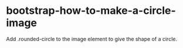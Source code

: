 # bootstrap-how-to-make-a-circle-image
Add .rounded-circle to the image element to give the shape of a circle.
